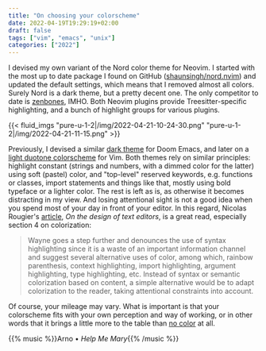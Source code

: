 ```yaml
---
title: "On choosing your colorscheme"
date: 2022-04-19T19:29:19+02:00
draft: false
tags: ["vim", "emacs", "unix"]
categories: ["2022"]
---
```


I devised my own variant of the Nord color theme for Neovim. I started with the most up to date package I found on GitHub ([shaunsingh/nord.nvim]) and updated the default settings, which means that I removed almost all colors. Surely Nord is a dark theme, but a pretty decent one. The only competitor to date is [zenbones], IMHO. Both Neovim plugins provide Treesitter-specific highlighting, and a bunch of highlight groups for various plugins.

{{< fluid_imgs "pure-u-1-2|/img/2022-04-21-10-24-30.png"
               "pure-u-1-2|/img/2022-04-21-11-15.png" >}}

Previously, I devised a similar [dark theme] for Doom Emacs, and later on a [light duotone colorscheme] for Vim. Both themes rely on similar principles: highlight constant (strings and numbers, with a dimmed color for the latter) using soft (pastel) color, and "top-level" reserved keywords, e.g. functions or classes, import statements and things like that, mostly using bold typeface or a lighter color. The rest is left as is, as otherwise it becomes distracting in my view. And losing attentional sight is not a good idea when you spend most of your day in front of your editor. In this regard, Nicolas Rougier's [article], _On the design of text editors_, is a great read, especially section 4 on colorization:

> Wayne goes a step further and denounces the use of syntax highlighting since it is a waste of an important information channel and suggest several alternative uses of color, among which, rainbow parenthesis, context highlighting, import highlighting, argument highlighting, type highlighting, etc. Instead of syntax or semantic colorization based on content, a simple alternative would be to adapt colorization to the reader, taking attentional constraints into account.

Of course, your mileage may vary. What is important is that your colorscheme fits with your own perception and way of working, or in other words that it brings a little more to the table than [no color] at all.

{{% music %}}Arno • _Help Me Mary_{{% /music %}}

[shaunsingh/nord.nvim]: https://github.com/shaunsingh/nord.nvim
[zenbones]: https://github.com/mcchrish/zenbones.nvim
[dark theme]: https://aliquote.org/post/editor-war/
[light duotone colorscheme]: https://aliquote.org/post/monochrome-color-scheme/
[article]: https://arxiv.org/abs/2008.06030
[no color]: https://no-color.org/
